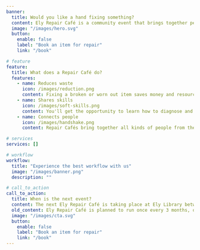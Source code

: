 ```yaml
---
banner:
  title: Would you like a hand fixing something?
  content: Ely Repair Café is a community event that brings together people with broken stuff with people who like to fix things.
  image: "/images/hero.svg"
  button:
    enable: false
    label: "Book an item for repair"
    link: "/book"

# feature
feature:
  title: What does a Repair Café do?
  features:
    - name: Reduces waste
      icon: /images/reduction.png
      content: Fixing a broken or worn out item saves money and resources, and reduces CO² emissions.
    - name: Shares skills
      icon: /images/soft-skills.png
      content: You'll get the opportunity to learn how to diagnose and repair things, giving you confidence to work on your own items.
    - name: Connects people
      icon: /images/handshake.png
      content: Repair Cafés bring together all kinds of people from the local community in a positive environment.

# services
services: []

# workflow
workflow:
  title: "Experience the best workflow with us"
  image: "/images/banner.png"
  description: ""

# call_to_action
call_to_action:
  title: When is the next event?
  content: The next Ely Repair Café is taking place at Ely Library between 11am and 2pm on Saturday, 25th October 2025 and we'd love to see you there.
  old_content: Ely Repair Café is planned to run once every 3 months, on the last Saturday of the month. The next event date is planned for October, but has not yet been confirmed. We will update this website when the date is confirmed and re-open the booking service a couple of months before the event.
  image: "/images/cta.svg"
  button:
    enable: false
    label: "Book an item for repair"
    link: "/book"
---
```

